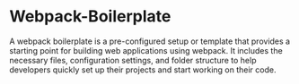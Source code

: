 # Webpack-Boilerplate
A webpack boilerplate is a pre-configured setup or template that provides a starting point for building web applications using webpack. It includes the necessary files, configuration settings, and folder structure to help developers quickly set up their projects and start working on their code.
